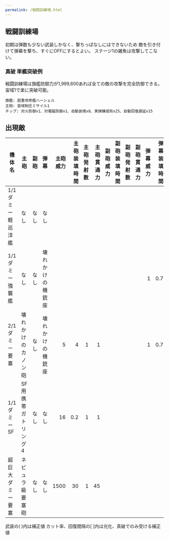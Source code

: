 ```yaml
---
permalink: /戦闘訓練場.html
---
```

## 戦闘訓練場

初期は弾数も少ない武装しかなく、撃ちっぱなしにはできないため
敵を引き付けて弾幕を撃ち、すぐにOFFにするとよい。
ステージ1の雑魚は攻撃してこない。

### 真破 単艦突破例

戦闘訓練場は旗艦防御力が1,999,600あれば全ての敵の攻撃を完全防御できる。
宙域1で楽に突破可能。

```
旗艦: 超重改修艦ハーシェル
主砲: 宙域制圧ミサイル1
チップ: 対火防御x1、対電磁防御x1、自動装填x8、実弾錬成術x25、自動回復遅延x15
```

## 出現敵

<ul class="enemies-list"></ul>

| 機体名            | 主砲                | 副砲 | 弾幕             | 主砲威力 | 主砲装填時間 | 主砲発射数 | 主砲貫通力 | 副砲威力 | 副砲装填時間 | 副砲発射数 | 副砲貫通力 | 弾幕威力 | 弾幕装填時間 | 弾幕発射数 | 弾幕貫通力 | 機関      | 設計図         | 実弾カット | Eカット | 爆風カット | 回避率 | 爆風回避率 | 回復間隔   |   装甲 | 速度 | 対火災力 | 対電磁力 | 資金 | 功績値 | 救出人数 | 登場ステージ      |
|-------------------|---------------------|------|------------------|---------:|-------------:|-----------:|-----------:|---------:|-------------:|-----------:|-----------:|---------:|-------------:|-----------:|-----------:|-----------|----------------|-----------:|--------:|-----------:|-------:|-----------:|------------|-------:|-----:|---------:|---------:|-----:|-------:|---------:|-------------------|
| 1/1ダミー軽巡洋艦 | なし                | なし | なし             |          |              |            |            |          |              |            |            |          |              |            |            | 軽燃料炉A | ダミー隕石     |    0%[60%] | 0%[60%] |         0% |     0% |         0% | なし[30秒] |      1 | 0.70 |        1 |        1 |    1 |      1 |       -1 | 1、2              |
| 1/1ダミー強襲艦   | なし                | なし | 壊れかけの機銃座 |          |              |            |            |          |              |            |            |        1 |          0.7 |          1 |          1 | 軽燃料炉A | ダミー戦艦     |    0%[60%] | 0%[60%] |         0% |     0% |         0% | なし[30秒] |      3 | 0.60 |        1 |        1 |    1 |      1 |       -1 | 1ボス、2          |
| 2/1ダミー要塞     | 壊れかけのカノン砲  | なし | 壊れかけの機銃座 |        5 |            4 |          1 |          1 |          |              |            |            |        1 |          0.7 |          1 |          1 | 軽燃料炉B | 試作宇宙戦艦改 |    0%[60%] | 0%[60%] |         0% |     0% |         0% | なし[30秒] |    100 | 0.30 |        1 |        1 |    1 |      1 |       -1 | 2ボス             |
| 1/1ダミーSF       | SF用携帯ガトリング4 | なし | なし             |       16 |          0.2 |          1 |          1 |          |              |            |            |          |              |            |            | 軽燃料炉A | ダミーSF       |    0%[60%] | 0%[60%] |         0% |     0% |         0% | なし[30秒] |      1 | 3.20 |        1 |        1 |    1 |      1 |       -1 | 2裏ボス(覚醒以下) |
| 超巨大ダミー要塞  | ネビュラ級要塞砲    | なし | なし             |     1500 |           30 |          1 |         45 |          |              |            |            |          |              |            |            | 軽燃料炉A | ダミー要塞     |    0%[60%] | 0%[60%] |         0% |     0% |         0% | なし[30秒] | 100000 | 0.10 |        1 |        1 |    1 |      1 |       -1 | 2裏ボス(光化以上) |

武装の( )内は補正値
カット率、回復間隔の[ ]内は光化、真破でのみ受ける補正値
